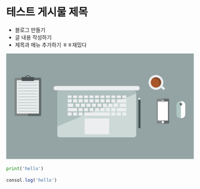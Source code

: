 # 테스트 게시물 제목

* 블로그 만들기
* 글 내용 작성하기
* 제목과 메뉴 추가하기
ㅎㅎ재밌다

![노트북 이미지](img/testThumb.png)

```python
print('hello')
```

```javascript
consol.log('hello')
```